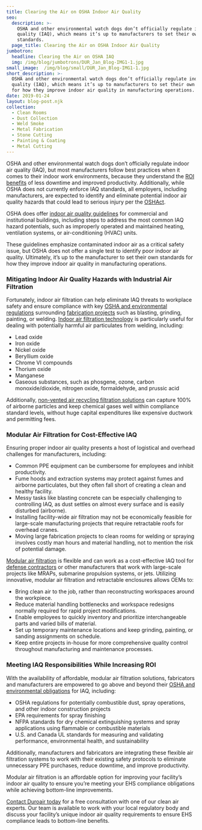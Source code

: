 ```yaml
---
title: Clearing the Air on OSHA Indoor Air Quality
seo:
  description: >-
    OSHA and other environmental watch dogs don’t officially regulate indoor air
    quality (IAQ), which means it’s up to manufacturers to set their own
    standards.
  page_title: Clearing the Air on OSHA Indoor Air Quality
jumbotron:
  headline: Clearing the Air on OSHA IAQ
  img: /img/blog/jumbotrons/DUR_Jan_Blog-IMG1-1.jpg
small_image:  /img/blog/small/DUR_Jan_Blog-IMG1-1.jpg
short_description: >-
  OSHA and other environmental watch dogs don’t officially regulate indoor air
  quality (IAQ), which means it’s up to manufacturers to set their own standards
  for how they improve indoor air quality in manufacturing operations.
date: 2019-01-24
layout: blog-post.njk
collection:
  - Clean Rooms
  - Dust Collection
  - Weld Smoke
  - Metal Fabrication
  - Stone Cutting
  - Painting & Coating
  - Metal Cutting
---
```


OSHA and other environmental watch dogs don’t officially regulate indoor air quality (IAQ), but most manufacturers follow best practices when it comes to their indoor work environments, because they understand the [ROI benefits](https://www.duroair.com/selling-roi-exceeding-environmental-compliance/) of less downtime and improved productivity. Additionally, while OSHA does not currently enforce IAQ standards, all employers, including manufacturers, are expected to identify and eliminate potential indoor air quality hazards that could lead to serious injury per the [OSHAct](https://www.osha.gov/SLTC/indoorairquality/faqs.html).

OSHA does offer [indoor air quality guidelines](https://www.osha.gov/Publications/3430indoor-air-quality-sm.pdf) for commercial and institutional buildings, including steps to address the most common IAQ hazard potentials, such as improperly operated and maintained heating, ventilation systems, or air-conditioning (HVAC) units.  

These guidelines emphasize contaminated indoor air as a critical safety issue, but OSHA does not offer a single test to identify poor indoor air quality. Ultimately, it’s up to the manufacturer to set their own standards for how they improve indoor air quality in manufacturing operations.

### Mitigating Indoor Air Quality Hazards with Industrial Air Filtration

Fortunately, indoor air filtration can help eliminate IAQ threats to workplace safety and ensure compliance with key [OSHA and environmental regulations](https://www.duroair.com/about-us/safety-and-compliance/) surrounding [fabrication projects](https://www.duroair.com/industrial-air-filtration-system-operations/) such as blasting, grinding, painting, or welding. [Indoor air filtration technology](https://www.duroair.com/technologies-solutions/) is particularly useful for dealing with potentially harmful air particulates from welding, including:  

- Lead oxide
- Iron oxide
- Nickel oxide
- Beryllium oxide
- Chrome VI compounds
- Thorium oxide
- Manganese
- Gaseous substances, such as phosgene, ozone, carbon monoxide/dioxide, nitrogen oxide, formaldehyde, and prussic acid

Additionally, [non-vented air recycling filtration solutions](/products/duropure/) can capture 100% of airborne particles and keep chemical gases well within compliance standard levels, without huge capital expenditures like expensive ductwork and permitting fees.

### Modular Air Filtration for Cost-Effective IAQ

Ensuring proper indoor air quality presents a host of logistical and overhead challenges for manufacturers, including:  

- Common PPE equipment can be cumbersome for employees and inhibit productivity.
- Fume hoods and extraction systems may protect against fumes and airborne particulates, but they often fall short of creating a clean and healthy facility.
- Messy tasks like blasting concrete can be especially challenging to controlling IAQ, as dust settles on almost every surface and is easily disturbed (airborne).
- Installing facility-wide air filtration may not be economically feasible for large-scale manufacturing projects that require retractable roofs for overhead cranes.
- Moving large fabrication projects to clean rooms for welding or spraying involves costly man hours and material handling, not to mention the risk of potential damage.

[Modular air filtration](https://www.duroair.com/technologies-solutions/) is flexible and can work as a cost-effective IAQ tool for [defense contractors](https://www.duroair.com/air-filtration-mission-critical-manufacturing/) or other manufacturers that work with large-scale projects like MRAPs, submarine propulsion systems, or jets. Utilizing innovative, modular air filtration and retractable enclosures allows OEMs to:  

- Bring clean air to the job, rather than reconstructing workspaces around the workpiece.
- Reduce material handling bottlenecks and workspace redesigns normally required for rapid project modifications.
- Enable employees to quickly inventory and prioritize interchangeable parts and varied bills of material.
- Set up temporary maintenance locations and keep grinding, painting, or sanding assignments on schedule.
- Keep entire projects in-house for more comprehensive quality control throughout manufacturing and maintenance processes.

### Meeting IAQ Responsibilities While Increasing ROI  

With the availability of affordable, modular air filtration solutions, fabricators and manufacturers are empowered to go above and beyond their [OSHA and environmental obligations](https://www.duroair.com/about-us/safety-and-compliance/) for IAQ, including:  

- OSHA regulations for potentially combustible dust, spray operations, and other indoor construction projects
- EPA requirements for spray finishing
- NFPA standards for dry chemical extinguishing systems and spray applications using flammable or combustible materials
- U.S. and Canada UL standards for measuring and validating performance, environmental health, and sustainability  

Additionally, manufacturers and fabricators are integrating these flexible air filtration systems to work with their existing safety protocols to eliminate unnecessary PPE purchases, reduce downtime, and improve productivity.  

Modular air filtration is an affordable option for improving your facility’s indoor air quality to ensure you’re meeting your EHS compliance obligations while achieving bottom-line improvements.  

[Contact Duroair today](https://www.duroair.com/request-consultation/) for a free consultation with one of our clean air experts. Our team is available to work with your local regulatory body and discuss your facility’s unique indoor air quality requirements to ensure EHS compliance leads to bottom-line benefits.
